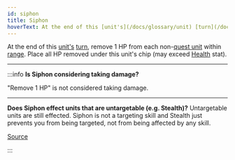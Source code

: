 ```yaml
---
id: siphon
title: Siphon
hoverText: At the end of this [unit's](/docs/glossary/unit) [turn](/docs/glossary/turn), remove 1 HP from each non-[quest unit](/docs/glossary/quest-unit) within [range](/docs/glossary/range). Place all HP removed under this unit's chip (may exceed [Health](/docs/adventurer/stats/health) stat).
---
```


At the end of this [unit's](/docs/glossary/unit) [turn](/docs/glossary/turn), remove 1 HP from each non-[quest unit](/docs/glossary/quest-unit) within [range](/docs/glossary/range). Place all HP removed under this unit's chip (may exceed [Health](/docs/adventurer/stats/health) stat).

---

:::info
**Is Siphon considering taking damage?**

"Remove 1 HP" is not considered taking damage.

---

**Does Siphon effect units that are untargetable (e.g. Stealth)?**
Untargetable units are still effected. Siphon is not a targeting skill and Stealth just prevents you from being targeted, not from being affected by any skill.

<a href="https://boardgamegeek.com/thread/3464004/article/45684929#45684929" target="_blank">Source</a>

:::

